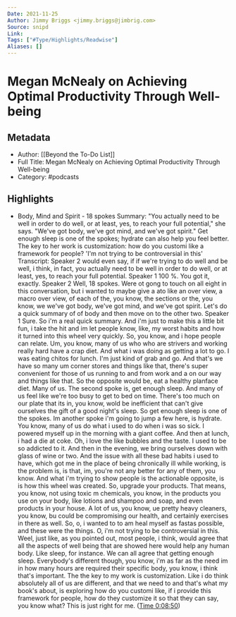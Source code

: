 ```yaml
---
Date: 2021-11-25
Author: Jimmy Briggs <jimmy.briggs@jimbrig.com>
Source: snipd
Link: 
Tags: ["#Type/Highlights/Readwise"]
Aliases: []
---
```

# Megan McNealy on Achieving Optimal Productivity Through Well-being

## Metadata
- Author: [[Beyond the To-Do List]]
- Full Title: Megan McNealy on Achieving Optimal Productivity Through Well-being
- Category: #podcasts

## Highlights
- Body, Mind and Spirit - 18 spokes
  Summary:
  "You actually need to be well in order to do well, or at least, yes, to reach your full potential," she says. "We've got body, we've got mind, and we've got spirit." Get enough sleep is one of the spokes; hydrate can also help you feel better. The key to her work is customization: how do you customi like a framework for people? 'I'm not trying to be controversial in this'
  Transcript:
  Speaker 2
  would even say, if if we're trying to do well and be well, i think, in fact, you actually need to be well in order to do well, or at least, yes, to reach your full potential.
  Speaker 1
  100 %. You got it, exactly.
  Speaker 2
  Well, 18 spokes. Were ot gong to touch on all eight in this conversation, but i wanted to maybe give a ato like an over view, a macro over view, of each of the, you know, the sections or the, you know, we we've got body, we've got mind, and we've got spirit. Let's do a quick summary of of body and then move on to the other two.
  Speaker 1
  Sure. So i'm a real quick summary. And i'm just to make this a little bit fun, i take the hit and im let people know, like, my worst habits and how it turned into this wheel very quickly. So, you know, and i hope people can relate. Um, you know, many of us who who are strivers and working really hard have a crap diet. And what i was doing as getting a lot to go. I was eating chitos for lunch. I'm just kind of grab and go. And that's we have so many um corner stores and things like that, there's super convenient for those of us running to and from work and a on our way and things like that. So the opposite would be, eat a healthy planface diet. Many of us. The second spoke is, get enough sleep. And many of us feel like we're too busy to get to bed on time. There's too much on our plate that its in, you know, wold be inefficient that can't give ourselves the gift of a good night's sleep. So get enough sleep is one of the spokes. Im another spoke i'm going to jump a few here, is hydrate. You know, many of us do what i used to do when i was so sick. I powered myself up in the morning with a giant coffee. And then at lunch, i had a die at coke. Oh, i love the like bubbles and the taste. I used to be so addicted to it. And then in the evening, we bring ourselves down with glass of wine or two. And the issue with all these bad habits i used to have, which got me in the place of being chronically ill while working, is the problem is, is that, im, you're not any better for any of them, you know. And what i'm trying to show people is the actionable opposite, is is how this wheel was created. So, upgrade your products. That means, you know, not using toxic m chemicals, you know, in the products you use on your body, like lotions and shampoo and soap, and even products in your house. A lot of us, you know, ue pretty heavy cleaners, you know, bu could be compromising our health, and certainly exercises in there as well. So, o, i wanted to to am heal myself as fastas possible, and these were the things. O, i'm not trying to be controversial in this. Weel, just like, as you pointed out, most people, i think, would agree that all the aspects of well being that are showed here would help any human body. Like sleep, for instance. We can all agree that getting enough sleep. Everybody's different though, you know, i'm as far as the need im in how many hours are required their specific body, you know, i think that's important. The the key to my work is customization. Like i do think absolutely all of us are different, and that we need to and that's what my book's about, is exploring how do you customi like, if i provide this framework for people, how do they customize it so that they can say, you know what? This is just right for me. ([Time 0:08:50](https://share.snipd.com/snip/f9ec444e-fc28-4473-b974-ecadf32c2f8a))
